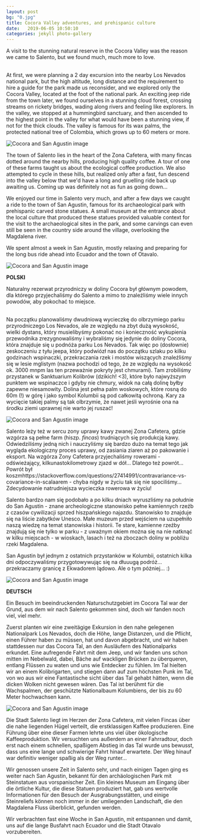 ```yaml
---
layout: post
bg: "0.jpg"
title: Cocora Valley adventures, and prehispanic culture 
date:   2019-06-05 10:50:10 
categories: jekyll photo-gallery
---
```


A visit to the stunning natural reserve in the Cocora Valley was the reason we came to Salento, but we found much, much more to love.<br><br>

At first, we were planning a 2 day excursion into the nearby Los Nevados national park, but the high altitude, long distance and the requirement to hire a guide for the park made us reconsider, and we explored only the Cocora Valley, located at the foot of the national park. An exciting jeep ride from the town later, we found ourselves in a stunning cloud forest, crossing streams on rickety bridges, wading along rivers and feeling like explorers. In the valley, we stopped at a hummingbird sanctuary, and then ascended to the highest point in the valley for what would have been a stunning view, if not for the thick clouds. The valley is famous for its wax palms, the protected national tree of Colombia, which grows up to 60 meters or more.

![Cocora and San Agustin image](/assets/images/posts/cocora/1.jpg)

The town of Salento lies in the heart of the Zona Cafetera, with many fincas dotted around the nearby hills, producing high quality coffee. A tour of one of these farms taught us about the ecological coffee production. We also attempted to cycle in these hills, but realized only after a fast, fun descend into the valley below that we'd have a long and gruelling ride back up awaiting us. Coming up was definitely not as fun as going down...

We enjoyed our time in Salento very much, and after a few days we caught a ride to the town of San Agustin, famous for its archaeological park with prehispanic carved stone statues. A small museum at the entrance about the local culture that produced these statues provided valuable context for the visit to the archaeological sites in the park, and some carvings can even still be seen in the country side around the village, overlooking the Magdalena river.

We spent almost a week in San Agustin, mostly relaxing and preparing for the long bus ride ahead into Ecuador and the town of Otavalo. 

![Cocora and San Agustin image](/assets/images/posts/cocora/2.jpg)

<b>POLSKI</b>

Naturalny rezerwat przyrodniczy w doliny Cocora był głównym powodem, dla którego przyjechaliśmy do Salento a mimo to znaleźliśmy wiele innych powodów, aby pokochać to miejsce.<br><br>

Na początku planowaliśmy dwudniową wycieczkę do olbrzymiego parku przyrodniczego Los Nevados, ale ze względu na zbyt dużą wysokość, wielki dystans, który musielibyśmy pokonać no i konieczność wykupienia przewodnika zrezygnowaliśmy i wybraliśmy się jedynie do doliny Cocora, która znajduje się u podnóża parku Los Nevados. Tak więc po (dosłownie) zeskoczeniu z tyłu jeepa, który podwiózł nas do początku szlaku po kilku godzinach wspinaczki, przekraczania rzek i mostów wiszących znaleźliśmy się w lesie mglistym (nazwa pochodzi od tego, że ze względu na wysokość ok. 3000 mnpm las ten przeważnie pokryty jest chmurami). Tam zrobiliśmy przystanek w Sanktuarium Kolibrów (dzikich! <3), które było najwyższym punktem we wspinaczce i gdyby nie chmury, widok na całą dolinę byłby zapewne niesamowity. Dolina jest pełna palm woskowych, które rosną do 60m (!) w górę i jako symbol Kolumbii są pod całkowitą ochroną. Kary za wycięcie takiej palmy są tak olbrzymie, że nawet jeśli wyrośnie ona na środku ziemi uprawnej nie warto jej ruszać!

![Cocora and San Agustin image](/assets/images/posts/cocora/3.jpg)

Salento leży też w sercu zony uprawy kawy zwanej Zona Cafetera, gdzie wzgórza są pełne farm (hiszp. _fincas_) trudniących się produkcją kawy. Odwiedziliśmy jedną nich i nauczyliśmy się bardzo dużo na temat tego jak wygląda ekologiczny proces uprawy, od zasiania ziaren aż po pakowanie i eksport. Na wzgórza Zony Cafetera przyjechaliśmy rowerami - odświeżający, kilkunastokilometrowy zjazd w dół... Dlatego też powrót... Powrót był koszmhttps://stackoverflow.com/questions/27414991/contravariance-vs-covariance-in-scalaarem - chyba nigdy w życiu tak się nie spociliśmy... Zdecydowanie natrudniejsza wycieczka rowerowa w życiu! 

Salento bardzo nam się podobało a po kilku dniach wyruszliśmy na południe do San Agustin - znane archeologiczne stanowisko pełne kamiennych rzeźb z czasów cywilizacji sprzed hiszpańskiego najazdu. Stanowisko to znajduje się na liście zabytków Unesco. Małe muzeum przed wejściem na uzupełniło naszą wiedzę na temat stanowiska i historii. Te stare, kamienne rzeźby znajdują się nie tylko w parku - z uważnym okiem można się na nie natknąć w kilku miejscach - w wioskach, lasach i też na zboczach doliny w pobliżu rzeki Magdalena.

San Agustin był jednym z ostatnich przystanków w Kolumbii, ostatnich kilka dni odpoczywaliśmy przygotowywując się na dłuuugą podróż... przekraczamy granicę z Ekwadorem lądowo. Ale o tym póżniej... :)

![Cocora and San Agustin image](/assets/images/posts/cocora/4.jpg)

<b>DEUTSCH</b>

Ein Besuch im beeindruckenden Naturschutzgebiet im Cocora Tal war der Grund, aus dem wir nach Salento gekommen sind, doch wir fanden noch viel, viel mehr.

Zuerst planten wir eine zweitägige Exkursion in den nahe gelegenen Nationalpark Los Nevados, doch die Höhe, lange Distanzen, und die Pflicht, einen Führer haben zu müssen, hat und davon abgebracht, und wir haben stattdessen nur das Cocora Tal, an den Ausläufern des Nationalparks erkundet. Eine aufregende Fahrt mit dem Jeep, und wir fanden uns schon mitten im Nebelwald, dabei, Bäche auf wackligen Brücken zu überqueren, entlang Flüssen zu waten und uns wie Entdecker zu fühlen. Im Tal hielten wir an einem Kolibrigarten, und stiegen dann auf zum höchsten Punk im Tal, von wo aus wir eine Fantastische sicht über das Tal gehabt hätten, wenn die dicken Wolken nicht gewesen wären. Das Tal ist berühmt für die Wachspalmen, der geschützte Nationalbaum Kolumbiens, der bis zu 60 Meter hochwachsen kann.

![Cocora and San Agustin image](/assets/images/posts/cocora/5.jpg)

Die Stadt Salento liegt im Herzen der Zona Cafetera, mit vielen Fincas über die nahe liegenden Hügel verteilt, die erstklassigen Kaffee produzieren. Eine Führung über eine dieser Farmen lehrte uns viel über ökologische Kaffeeproduktion. Wir versuchten uns außerdem an einer Fahrradtour, doch erst nach einem schnellen, spaßigem Abstieg in das Tal wurde uns bewusst, dass uns eine lange und schwierige Fahrt hinauf erwartete. Der Weg hinauf war definitiv weniger spaßig als der Weg runter...

Wir genossen unsere Zeit in Salento sehr, und nach einigen Tagen ging es weiter nach San Agustin, bekannt für den archäologischen Park mit Steinstatuen aus vorspanischer Zeit. Ein kleines Museum am Eingang über die örtliche Kultur, die diese Statuen produziert hat, gab uns wertvolle Informationen für den Besuch der Ausgrabungsstätten, und einige Steinreliefs können noch immer in der umliegenden Landschaft, die den Magdalena Fluss überblickt, gefunden werden. 

Wir verbrachten fast eine Woche in San Agustin, mit entspannen und damit, uns auf die lange Busfahrt nach Ecuador und die Stadt Otavalo vorzubereiten.

